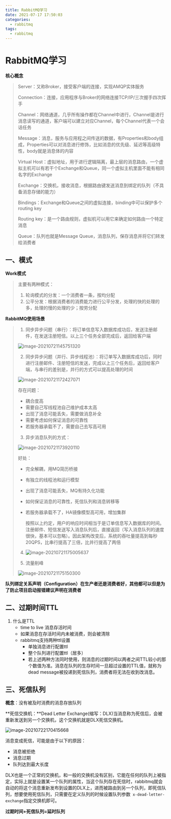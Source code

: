 ```yaml
---
title: RabbitMQ学习
date: 2021-07-17 17:50:03  
categories:
  - rabbitmq
tags:
  - rabbitmq
---
```


# RabbitMQ学习

**核心概念**

> Server：又称Broker，接受客户端的连接，实现AMQP实体服务
>
> Connection：连接，应用程序与Broker的网络连接TCP/IP/三次握手四次挥手
>
> Channel：网络通道，几乎所有操作都在Channel中进行，Channel是进行消息读写的通道，客户端可以建立对应Channel，每个Channel代表一个会话任务
>
> Message：消息，服务与应用程之间传送的数据，有Properties和body组成，Properties可以对消息进行修饰，比如消息的优先级、延迟等高级特性，body就是消息体的内容
>
> Virtual Host：虚拟地址，用于进行逻辑隔离，最上层的消息路由，一个虚拟主机可以有若干个Exchange和Queue，同一个虚拟主机里面不能有相同名字的Exchange
>
> Exchange：交换机，接收消息，根据路由键发送消息到绑定的队列（不具备消息存储的能力）
>
> Bindings：Exchange和Queue之间的虚拟连接，binding中可以保护多个routing key
>
> Routing key：是一个路由规则，虚拟机可以用它来确定如何路由一个特定消息
>
> Queue：队列也就是Message Queue，消息队列，保存消息并将它们转发给消费者

<!--more-->

## 一、模式

**Work模式**

> 主要有两种模式：
>
> 1. 轮询模式的分发：一个消费者一条，按均分配
> 2. 公平分发：根据消费者的消费能力进行公平分发，处理的快的处理的多，处理的慢的处理的少；按劳分配

**RabbitMQ使用场景**

>1. 同步异步问题（串行）：将订单信息写入数据库成功后，发送注册邮件，在发送注册短信。以上三个任务全部完成后，返回给客户端
>
>   ![image-20210721145751320](https://gitee.com/zelen/IMG/raw/master/PicGo/image-20210721145751320.png)
>
>2. 同步异步问题（并行、异步线程池）：将订单写入数据库成功后，同时进行注册邮件、注册短信的发送，完成以上三个任务后，返回给客户端，与串行的差别是，并行的方式可以提高处理的时间
>
>   ![image-20210721172427071](https://gitee.com/zelen/IMG/raw/master/PicGo/image-20210721172427071.png)
>
>   存在问题：
>
>   + 耦合度高
>   + 需要自己写线程池自己维护成本太高
>   + 出现了消息可能丢失，需要做消息补全
>   + 需要考虑如何保证消息的可靠性
>   + 若服务器承载不了，需要自己去写高可用
>
>3. 异步消息队列的方式：
>
>   ![image-20210721173920110](https://gitee.com/zelen/IMG/raw/master/PicGo/image-20210721173920110.png)
>
>   好处：
>
>   + 完全解耦，用MQ简历桥接
>
>   + 有独立的线程池和运行模型
>
>   + 出现了消息可能丢失，MQ有持久化功能
>
>   + 如何保证消息的可靠性，死信队列和消息转移等
>
>   + 若服务器承载不了，HA镜像模型高可用，增加集群
>
>     按照以上约定，用户的响应时间相当于是订单信息写入数据库的时间。注册邮件、短信发送写入消息队列后，直接返回（写入消息队列的速度很快，基本可以忽略）。因此架构改变后，系统的吞吐量提高到每秒20QPS，比串行提高了三倍，比并行提高了两倍
>
>4. ![image-20210721175005637](https://gitee.com/zelen/IMG/raw/master/PicGo/image-20210721175005637.png)
>
>5. 流量削峰
>
>   ![image-20210721175150300](https://gitee.com/zelen/IMG/raw/master/PicGo/image-20210721175150300.png)



**队列绑定关系声明（Configuration）在生产者还是消费者好，其他都可以但是为了防止项目启动报错建议声明在消费者**

## 二、过期时间TTL

1. 什么是TTL
   - time to live 消息存活时间
   - 如果消息在存活时间内未被消费，则会被清除
   - rabbitmq支持两种ttl设置
     - 单独消息进行配置ttl
     - 整个队列进行配置ttl（居多）
     - 若上述两种方法同时使用，则消息的过期时间以两者之间TTL较小的那个数值为准。消息在队列的生存时间一旦超过设置的TTL值，就称为dead message被投递到死信队列，消费者将无法在收到改消息。

## 三、死信队列

**概念**：没有被及时消费的消息存放队列

**死信交换机：**Dead Letter Exchange(缩写：DLX)当消息称为死信后，会被重新发送到另一个交换机，这个交换机就是DLX死信交换机。

![image-20210722170415668](https://gitee.com/zelen/IMG/raw/master/PicGo/image-20210722170415668.png)

消息变成死信，可能是由于以下的原因：

- 消息被拒绝
- 消息过期
- 队列达到最大长度

DLX也是一个正常的交换机，和一般的交换机没有区别，它能在任何的队列上被指定，实际上就是设置某一个队列的属性，当这个队列存在死信时，rabbitmq就会自动的将这个消息重新发布到设置的DLX上，进而被路由到另一个队列，即死信队列，想要使用死信队列，只需要在定义队列的时候设置队列参数`  x-dead-letter-exchange `指定交换机即可。

**过期时间+死信队列=延时队列**

